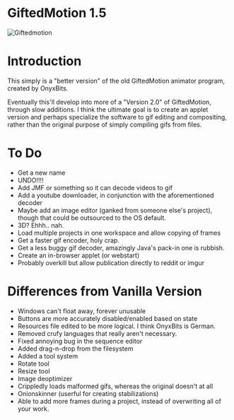 GiftedMotion 1.5
============
![Giftedmotion](http://i.imgur.com/obuzBzt.png "Next generation")

Introduction
============

This simply is a "better version" of the old GiftedMotion animator program, created by OnyxBits. 

Eventually this'll develop into more of a "Version 2.0" of GiftedMotion, through slow additions. I think the ultimate goal is to create an applet version and perhaps specialize the software to gif editing and compositing, rather than the original purpose of simply compiling gifs from files.

To Do
=====
* Get a new name
* UNDO!!!!
* Add JMF or something so it can decode videos to gif
* Add a youtube downloader, in conjunction with the aforementioned decoder
* Maybe add an image editor (ganked from someone else's project), though that could be outsourced to the OS default.
* 3D? Ehhh.. nah.
* Load multiple projects in one workspace and allow copying of frames
* Get a faster gif encoder, holy crap.
* Get a less buggy gif decoder, amazingly Java's pack-in one is rubbish.
* Create an in-browser applet (or webstart)
* Probably overkill but allow publication directly to reddit or imgur

Differences from Vanilla Version
=================

* Windows can't float away, forever unusable
* Buttons are more accurately disabled/enabled based on state
* Resources file edited to be more logical. I think OnyxBits is German.
* Removed crufy languages that really aren't necessary.
* Fixed annoying bug in the sequence editor
* Added drag-n-drop from the filesystem
* Added a tool system
* Rotate tool
* Resize tool
* Image deoptimizer
* Crippledly loads malformed gifs, whereas the original doesn't at all
* Onionskinner (userful for creating stabilizations)
* Able to add more frames during a project, instead of overwriting all of your work.
